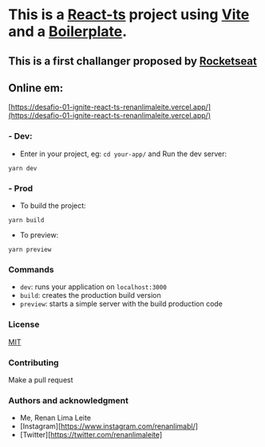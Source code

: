 # This is a [React-ts](https://reactjs.org/) project using [Vite](https://vitejs.dev/) and a [Boilerplate](https://github.com/renanlimaleite/react-ts-vite).
## This is a first challanger proposed by [Rocketseat](https://www.rocketseat.com.br/)

## Online em:
[https://desafio-01-ignite-react-ts-renanlimaleite.vercel.app/](https://desafio-01-ignite-react-ts-renanlimaleite.vercel.app/)
### - Dev:
- Enter in your project, eg: `cd your-app/` and Run the dev server:
```
yarn dev
```
### - Prod
- To build the project:
```
yarn build
```
- To preview:
```
yarn preview
```

### Commands
- `dev`: runs your application on `localhost:3000`
- `build`: creates the production build version
- `preview`: starts a simple server with the build production code

### License
[MIT](https://choosealicense.com/licenses/mit/)

### Contributing
Make a pull request

### Authors and acknowledgment
- Me, Renan Lima Leite
- [Instagram][https://www.instagram.com/renanlimabl/]
- [Twitter][https://twitter.com/renanlimaleite]

